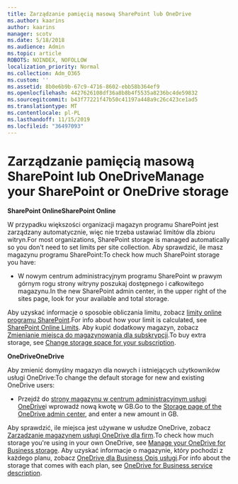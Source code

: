 ```yaml
---
title: Zarządzanie pamięcią masową SharePoint lub OneDrive
ms.author: kaarins
author: kaarins
manager: scotv
ms.date: 5/18/2018
ms.audience: Admin
ms.topic: article
ROBOTS: NOINDEX, NOFOLLOW
localization_priority: Normal
ms.collection: Adm_O365
ms.custom: ''
ms.assetid: 8b0e6b9b-67c9-4716-8602-ebb58b364ef9
ms.openlocfilehash: 4427626108df36a8b8b4f5535a8236bc4de59832
ms.sourcegitcommit: b43f77221f47b50c41197a448a9c26c423ce1ad5
ms.translationtype: MT
ms.contentlocale: pl-PL
ms.lasthandoff: 11/15/2019
ms.locfileid: "36497093"
---
```

# <a name="manage-your-sharepoint-or-onedrive-storage"></a><span data-ttu-id="544a2-102">Zarządzanie pamięcią masową SharePoint lub OneDrive</span><span class="sxs-lookup"><span data-stu-id="544a2-102">Manage your SharePoint or OneDrive storage</span></span>

 <span data-ttu-id="544a2-103">**SharePoint Online**</span><span class="sxs-lookup"><span data-stu-id="544a2-103">**SharePoint Online**</span></span>
  
<span data-ttu-id="544a2-104">W przypadku większości organizacji magazyn programu SharePoint jest zarządzany automatycznie, więc nie trzeba ustawiać limitów dla zbioru witryn.</span><span class="sxs-lookup"><span data-stu-id="544a2-104">For most organizations, SharePoint storage is managed automatically so you don't need to set limits per site collection.</span></span> <span data-ttu-id="544a2-105">Aby sprawdzić, ile masz magazynu programu SharePoint:</span><span class="sxs-lookup"><span data-stu-id="544a2-105">To check how much SharePoint storage you have:</span></span>
  
- <span data-ttu-id="544a2-106">W nowym centrum administracyjnym programu SharePoint w prawym górnym rogu strony witryny poszukaj dostępnego i całkowitego magazynu.</span><span class="sxs-lookup"><span data-stu-id="544a2-106">In the new SharePoint admin center, in the upper right of the sites page, look for your available and total storage.</span></span>
    
<span data-ttu-id="544a2-107">Aby uzyskać informacje o sposobie obliczania limitu, zobacz [limity online programu SharePoint](https://go.microsoft.com/fwlink/p/?LinkID=856113).</span><span class="sxs-lookup"><span data-stu-id="544a2-107">For info about how your limit is calculated, see [SharePoint Online Limits](https://go.microsoft.com/fwlink/p/?LinkID=856113).</span></span> <span data-ttu-id="544a2-108">Aby kupić dodatkowy magazyn, zobacz [Zmienianie miejsca do magazynowania dla subskrypcji](https://go.microsoft.com/fwlink/?linkid=866428).</span><span class="sxs-lookup"><span data-stu-id="544a2-108">To buy extra storage, see [Change storage space for your subscription](https://go.microsoft.com/fwlink/?linkid=866428).</span></span>
  
 <span data-ttu-id="544a2-109">**OneDrive**</span><span class="sxs-lookup"><span data-stu-id="544a2-109">**OneDrive**</span></span>
  
<span data-ttu-id="544a2-110">Aby zmienić domyślny magazyn dla nowych i istniejących użytkowników usługi OneDrive:</span><span class="sxs-lookup"><span data-stu-id="544a2-110">To change the default storage for new and existing OneDrive users:</span></span>
  
- <span data-ttu-id="544a2-111">Przejdź do [strony magazynu w centrum administracyjnym usługi OneDrive](https://admin.onedrive.com/?v=StorageSettings)i wprowadź nową kwotę w GB.</span><span class="sxs-lookup"><span data-stu-id="544a2-111">Go to the [Storage page of the OneDrive admin center](https://admin.onedrive.com/?v=StorageSettings), and enter a new amount in GB.</span></span>
    
<span data-ttu-id="544a2-112">Aby sprawdzić, ile miejsca jest używane w usłudze OneDrive, zobacz [Zarządzanie magazynem usługi OneDrive dla firm](https://go.microsoft.com/fwlink/?linkid=866429).</span><span class="sxs-lookup"><span data-stu-id="544a2-112">To check how much storage you're using in your own OneDrive, see [Manage your OneDrive for Business storage](https://go.microsoft.com/fwlink/?linkid=866429).</span></span> <span data-ttu-id="544a2-113">Aby uzyskać informacje o magazynie, który pochodzi z każdego planu, zobacz [OneDrive dla Business Opis usługi](https://go.microsoft.com/fwlink/p/?LinkID=826071).</span><span class="sxs-lookup"><span data-stu-id="544a2-113">For info about the storage that comes with each plan, see [OneDrive for Business service description](https://go.microsoft.com/fwlink/p/?LinkID=826071).</span></span>
  

